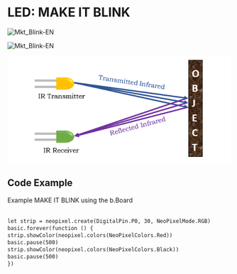 # LED:  MAKE IT BLINK

![Mkt_Blink-EN](https://github.com/Brilliant-Labs/bboard-tutorials-cards/blob/master/3_LED/LED5/Mkt_Blink-EN.png?raw=true "Mkt_Blink-EN")

![Mkt_Blink-EN](https://github.com/Brilliant-Labs/bboard-tutorials-v3/blob/master/bboard-tutorials-cards/3_LED/LED5/Mkt_Blink-EN?raw=true "Mkt_Blink-EN")

![Magic](https://github.com/Brilliant-Labs/bboard-tutorials-v3/blob/master/ir-distance/IRpic.png?raw=true "A magician's assistant")

## Code Example

Example MAKE IT BLINK using the b.Board

```blocks

let strip = neopixel.create(DigitalPin.P0, 30, NeoPixelMode.RGB)
basic.forever(function () {
strip.showColor(neopixel.colors(NeoPixelColors.Red))
basic.pause(500)
strip.showColor(neopixel.colors(NeoPixelColors.Black))
basic.pause(500)
})

```
